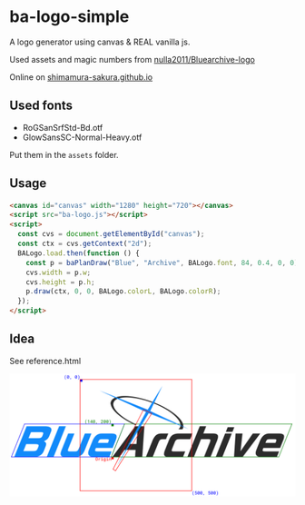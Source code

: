 # ba-logo-simple

A logo generator using canvas & REAL vanilla js.

Used assets and magic numbers from [nulla2011/Bluearchive-logo](https://github.com/nulla2011/Bluearchive-logo)

Online on [shimamura-sakura.github.io](https://shimamura-sakura.github.io/ba-logo/)

## Used fonts

- RoGSanSrfStd-Bd.otf
- GlowSansSC-Normal-Heavy.otf

Put them in the `assets` folder.

## Usage

```html
<canvas id="canvas" width="1280" height="720"></canvas>
<script src="ba-logo.js"></script>
<script>
  const cvs = document.getElementById("canvas");
  const ctx = cvs.getContext("2d");
  BALogo.load.then(function () {
    const p = baPlanDraw("Blue", "Archive", BALogo.font, 84, 0.4, 0, 0);
    cvs.width = p.w;
    cvs.height = p.h;
    p.draw(ctx, 0, 0, BALogo.colorL, BALogo.colorR);
  });
</script>
```

## Idea

See reference.html

![](reference.png)
